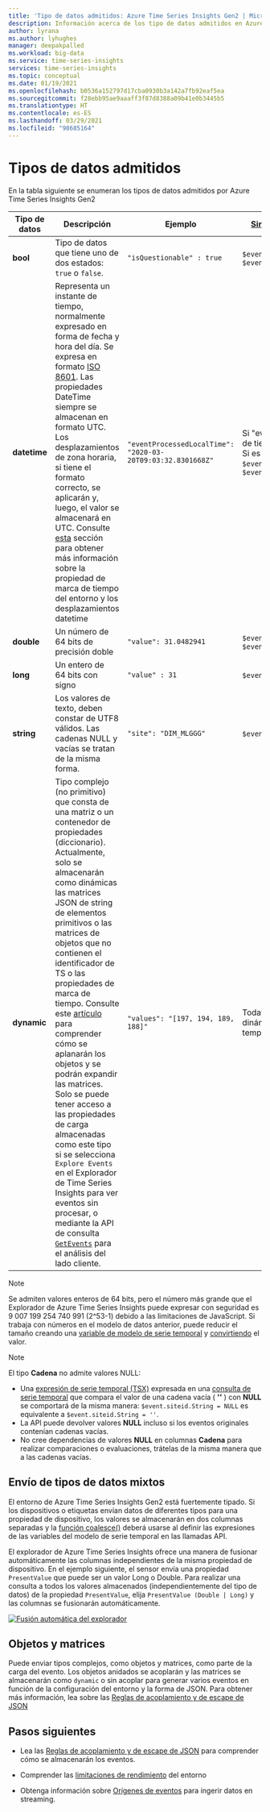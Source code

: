 ```yaml
---
title: 'Tipo de datos admitidos: Azure Time Series Insights Gen2 | Microsoft Docs'
description: Información acerca de los tipo de datos admitidos en Azure Time Series Insights Gen2.
author: lyrana
ms.author: lyhughes
manager: deepakpalled
ms.workload: big-data
ms.service: time-series-insights
services: time-series-insights
ms.topic: conceptual
ms.date: 01/19/2021
ms.openlocfilehash: b0536a152797d17cba0930b3a142a7fb92eaf5ea
ms.sourcegitcommit: f28ebb95ae9aaaff3f87d8388a09b41e0b3445b5
ms.translationtype: HT
ms.contentlocale: es-ES
ms.lasthandoff: 03/29/2021
ms.locfileid: "98685164"
---
```

# <a name="supported-data-types"></a>Tipos de datos admitidos

En la tabla siguiente se enumeran los tipos de datos admitidos por Azure Time Series Insights Gen2

| Tipo de datos | Descripción | Ejemplo | [Sintaxis de expresión de serie temporal](/rest/api/time-series-insights/reference-time-series-expression-syntax) | Nombre de la columna de propiedad en Parquet
|---|---|---|---|---|
| **bool** | Tipo de datos que tiene uno de dos estados: `true` o `false`. | `"isQuestionable" : true` | `$event.isQuestionable.Bool` o `$event['isQuestionable'].Bool` | `isQuestionable_bool`
| **datetime** | Representa un instante de tiempo, normalmente expresado en forma de fecha y hora del día. Se expresa en formato [ISO 8601](https://www.iso.org/iso-8601-date-and-time-format.html). Las propiedades DateTime siempre se almacenan en formato UTC. Los desplazamientos de zona horaria, si tiene el formato correcto, se aplicarán y, luego, el valor se almacenará en UTC. Consulte [esta](concepts-streaming-ingestion-event-sources.md#event-source-timestamp) sección para obtener más información sobre la propiedad de marca de tiempo del entorno y los desplazamientos datetime | `"eventProcessedLocalTime": "2020-03-20T09:03:32.8301668Z"` |  Si "eventProcessedLocalTime" es la marca de tiempo del origen del evento: `$event.$ts`. Si es otra propiedad JSON: `$event.eventProcessedLocalTime.DateTime` o `$event['eventProcessedLocalTime'].DateTime` | `eventProcessedLocalTime_datetime`
| **double** | Un número de 64 bits de precisión doble  | `"value": 31.0482941` | `$event.value.Double` o `$event['value'].Double` |  `value_double`
| **long** | Un entero de 64 bits con signo  | `"value" : 31` | `$event.value.Long` o `$event['value'].Long` |  `value_long`
| **string** | Los valores de texto, deben constar de UTF8 válidos. Las cadenas NULL y vacías se tratan de la misma forma. |  `"site": "DIM_MLGGG"`| `$event.site.String` o `$event['site'].String`| `site_string`
| **dynamic** | Tipo complejo (no primitivo) que consta de una matriz o un contenedor de propiedades (diccionario). Actualmente, solo se almacenarán como dinámicas las matrices JSON de string de elementos primitivos o las matrices de objetos que no contienen el identificador de TS o las propiedades de marca de tiempo. Consulte este [artículo](./concepts-json-flattening-escaping-rules.md) para comprender cómo se aplanarán los objetos y se podrán expandir las matrices. Solo se puede tener acceso a las propiedades de carga almacenadas como este tipo si se selecciona `Explore Events` en el Explorador de Time Series Insights para ver eventos sin procesar, o mediante la API de consulta [`GetEvents`](/rest/api/time-series-insights/dataaccessgen2/query/execute#getevents) para el análisis del lado cliente. |  `"values": "[197, 194, 189, 188]"` | Todavía no se admite la referencia a tipos dinámicos en una expresión de serie temporal. | `values_dynamic`

> [!NOTE]
> Se admiten valores enteros de 64 bits, pero el número más grande que el Explorador de Azure Time Series Insights puede expresar con seguridad es 9 007 199 254 740 991 (2^53-1) debido a las limitaciones de JavaScript. Si trabaja con números en el modelo de datos anterior, puede reducir el tamaño creando una [variable de modelo de serie temporal](./concepts-variables.md#numeric-variables) y [convirtiendo](/rest/api/time-series-insights/reference-time-series-expression-syntax#conversion-functions) el valor.

> [!NOTE]
> El tipo **Cadena** no admite valores NULL:
>
> * Una [expresión de serie temporal (TSX)](/rest/api/time-series-insights/reference-time-series-expression-syntax) expresada en una [consulta de serie temporal](/rest/api/time-series-insights/reference-query-apis) que compara el valor de una cadena vacía ( **''** ) con **NULL** se comportará de la misma manera: `$event.siteid.String = NULL` es equivalente a `$event.siteid.String = ''`.
> * La API puede devolver valores **NULL** incluso si los eventos originales contenían cadenas vacías.
> * No cree dependencias de valores **NULL** en columnas **Cadena** para realizar comparaciones o evaluaciones, trátelas de la misma manera que a las cadenas vacías.

## <a name="sending-mixed-data-types"></a>Envío de tipos de datos mixtos

El entorno de Azure Time Series Insights Gen2 está fuertemente tipado. Si los dispositivos o etiquetas envían datos de diferentes tipos para una propiedad de dispositivo, los valores se almacenarán en dos columnas separadas y la [función coalesce()](/rest/api/time-series-insights/reference-time-series-expression-syntax#other-functions) deberá usarse al definir las expresiones de las variables del modelo de serie temporal en las llamadas API.

El explorador de Azure Time Series Insights ofrece una manera de fusionar automáticamente las columnas independientes de la misma propiedad de dispositivo. En el ejemplo siguiente, el sensor envía una propiedad `PresentValue` que puede ser un valor Long o Double. Para realizar una consulta a todos los valores almacenados (independientemente del tipo de datos) de la propiedad `PresentValue`, elija `PresentValue (Double | Long)` y las columnas se fusionarán automáticamente.

[![Fusión automática del explorador](media\concepts-supported-data-types/explorer-auto-coalesce-sample.png)](media\concepts-supported-data-types/explorer-auto-coalesce-sample.png#lightbox)

## <a name="objects-and-arrays"></a>Objetos y matrices

Puede enviar tipos complejos, como objetos y matrices, como parte de la carga del evento. Los objetos anidados se acoplarán y las matrices se almacenarán como `dynamic` o sin acoplar para generar varios eventos en función de la configuración del entorno y la forma de JSON. Para obtener más información, lea sobre las [Reglas de acoplamiento y de escape de JSON](./concepts-json-flattening-escaping-rules.md)

## <a name="next-steps"></a>Pasos siguientes

* Lea las [Reglas de acoplamiento y de escape de JSON](./concepts-json-flattening-escaping-rules.md) para comprender cómo se almacenarán los eventos.

* Comprender las [limitaciones de rendimiento](./concepts-streaming-ingress-throughput-limits.md) del entorno

* Obtenga información sobre [Orígenes de eventos](concepts-streaming-ingestion-event-sources.md) para ingerir datos en streaming.
